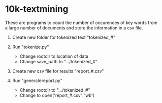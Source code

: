 # 10k-textmining

These are programs to count the number of occurences of key words from a large number of documents and store the information in a csv file.

1. Create new folder for tokenized text "tokenized_#"

2. Run "tokenize.py"
	- Change rootdir to location of data
	- Change save_path to ".../tokenized_#"

3. Create new csv file for results "report_#.csv"

4. Run "generatereport.py"
	- Change rootdir to ".../tokenized_#"
	- Change to open('report_#.csv', 'wb')
